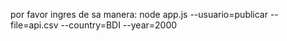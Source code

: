 por favor ingres de sa manera: node app.js --usuario=publicar --file=api.csv --country=BDI --year=2000